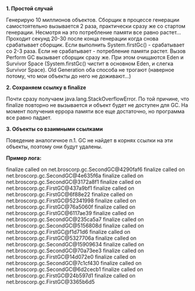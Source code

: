 **1. Простой случай**

Генерирую 10 миллионов объектов. Сборщик в процессе генерации самостоятельно вызывается 2 раза,
практически сразу же со стартом генерации. Несмотря на это потребление памяти все равно растет...
Проходит секунд 20-30 после конца генерации когда снова срабатывает сборщик.
Если выполнить System.firstGc() - срабатывает со 2-3 раза. Если не срабатывает - потребление памяти растет.
Вызов Perform GC вызывает сборщик сразу же. При этом очищаются Eden и Survivor Space (System.firstGc() 
чистит в основном Eden, и слегка Survivor Space). Old Generation оба способа не трогают (наверное
потому, что мои объекты до него не доживают...)

**2. Сохраняем ссылку в finalize**

Почти сразу получаем java.lang.StackOverflowError.
По той причине, что finalize повторно не вызывается и объект будет не доступен для GC.
На момент получения еррора памяти все еще достаточно, но программа все равно падает.

**3. Объекты со взаимными ссылками**

Поведение аналогичное п.1. GC не найдет в корнях ссылки на эти объекты, поэтому они будут удалены.


**Пример лога:**

finalize called on net.broscorp.gc.SecondGC@4290faf6
finalize called on net.broscorp.gc.SecondGC@4e635f6a
finalize called on net.broscorp.gc.SecondGC@3172a8f1
finalize called on net.broscorp.gc.FirstGC@437a9bf1
finalize called on net.broscorp.gc.FirstGC@6f88e22
finalize called on net.broscorp.gc.FirstGC@52341998
finalize called on net.broscorp.gc.FirstGC@76a5060f
finalize called on net.broscorp.gc.FirstGC@6117ae39
finalize called on net.broscorp.gc.SecondGC@235ca5a7
finalize called on net.broscorp.gc.SecondGC@5156808d
finalize called on net.broscorp.gc.FirstGC@f1d71d6
finalize called on net.broscorp.gc.FirstGC@5327706a
finalize called on net.broscorp.gc.SecondGC@15909634
finalize called on net.broscorp.gc.SecondGC@70a73ee3
finalize called on net.broscorp.gc.FirstGC@14d072e0
finalize called on net.broscorp.gc.SecondGC@7c1cf430
finalize called on net.broscorp.gc.SecondGC@6d2cecb1
finalize called on net.broscorp.gc.FirstGC@24b597d1
finalize called on net.broscorp.gc.FirstGC@3365b6d5